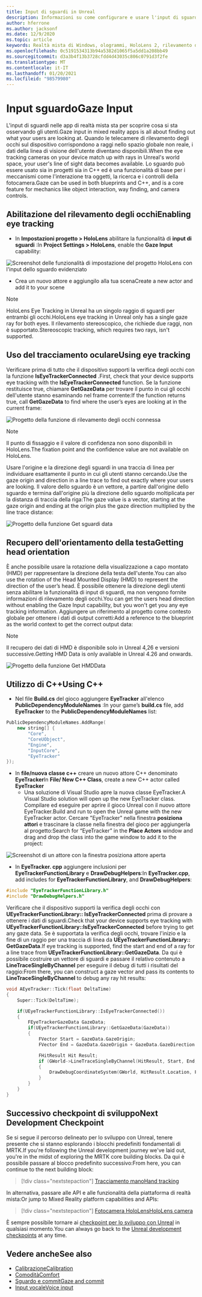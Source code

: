 ```yaml
---
title: Input di sguardi in Unreal
description: Informazioni su come configurare e usare l'input di sguardi con la traccia degli occhi e l'orientamento della testa per le app HoloLens in Unreal.
author: hferrone
ms.author: jacksonf
ms.date: 12/9/2020
ms.topic: article
keywords: Realtà mista di Windows, ologrammi, HoloLens 2, rilevamento degli occhi, input di sguardi, visualizzazione montata su schermo, Unreal Engine, auricolare realtà mista, auricolare della realtà mista di Windows, auricolare della realtà virtuale
ms.openlocfilehash: 0c5191534313b94a5382d1065f5a5dd1a208bb49
ms.sourcegitcommit: d3a3b4f13b3728cfdd4d43035c806c0791d3f2fe
ms.translationtype: MT
ms.contentlocale: it-IT
ms.lasthandoff: 01/20/2021
ms.locfileid: "98579980"
---
```

# <a name="gaze-input"></a><span data-ttu-id="bf3f9-104">Input sguardo</span><span class="sxs-lookup"><span data-stu-id="bf3f9-104">Gaze Input</span></span>

<span data-ttu-id="bf3f9-105">L'input di sguardi nelle app di realtà mista sta per scoprire cosa si sta osservando gli utenti.</span><span class="sxs-lookup"><span data-stu-id="bf3f9-105">Gaze input in mixed reality apps is all about finding out what your users are looking at.</span></span> <span data-ttu-id="bf3f9-106">Quando le telecamere di rilevamento degli occhi sul dispositivo corrispondono a raggi nello spazio globale non reale, i dati della linea di visione dell'utente diventano disponibili.</span><span class="sxs-lookup"><span data-stu-id="bf3f9-106">When the eye tracking cameras on your device match up with rays in Unreal's world space, your user's line of sight data becomes available.</span></span> <span data-ttu-id="bf3f9-107">Lo sguardo può essere usato sia in progetti sia in C++ ed è una funzionalità di base per i meccanismi come l'interazione tra oggetti, la ricerca e i controlli della fotocamera.</span><span class="sxs-lookup"><span data-stu-id="bf3f9-107">Gaze can be used in both blueprints and C++, and is a core feature for mechanics like object interaction, way finding, and camera controls.</span></span>

## <a name="enabling-eye-tracking"></a><span data-ttu-id="bf3f9-108">Abilitazione del rilevamento degli occhi</span><span class="sxs-lookup"><span data-stu-id="bf3f9-108">Enabling eye tracking</span></span>

- <span data-ttu-id="bf3f9-109">In **Impostazioni progetto > HoloLens** abilitare la funzionalità di **input di sguardi** :</span><span class="sxs-lookup"><span data-stu-id="bf3f9-109">In **Project Settings > HoloLens**, enable the **Gaze Input** capability:</span></span>

![Screenshot delle funzionalità di impostazione del progetto HoloLens con l'input dello sguardo evidenziato](images/unreal-gaze-img-01.png)

- <span data-ttu-id="bf3f9-111">Crea un nuovo attore e aggiungilo alla tua scena</span><span class="sxs-lookup"><span data-stu-id="bf3f9-111">Create a new actor and add it to your scene</span></span>

> [!NOTE]
> <span data-ttu-id="bf3f9-112">HoloLens Eye Tracking in Unreal ha un singolo raggio di sguardi per entrambi gli occhi.</span><span class="sxs-lookup"><span data-stu-id="bf3f9-112">HoloLens eye tracking in Unreal only has a single gaze ray for both eyes.</span></span> <span data-ttu-id="bf3f9-113">Il rilevamento stereoscopico, che richiede due raggi, non è supportato.</span><span class="sxs-lookup"><span data-stu-id="bf3f9-113">Stereoscopic tracking, which requires two rays, isn't supported.</span></span>

## <a name="using-eye-tracking"></a><span data-ttu-id="bf3f9-114">Uso del tracciamento oculare</span><span class="sxs-lookup"><span data-stu-id="bf3f9-114">Using eye tracking</span></span>

<span data-ttu-id="bf3f9-115">Verificare prima di tutto che il dispositivo supporti la verifica degli occhi con la funzione **IsEyeTrackerConnected** .</span><span class="sxs-lookup"><span data-stu-id="bf3f9-115">First, check that your device supports eye tracking with the **IsEyeTrackerConnected** function.</span></span>  <span data-ttu-id="bf3f9-116">Se la funzione restituisce true, chiamare **GetGazeData** per trovare il punto in cui gli occhi dell'utente stanno esaminando nel frame corrente:</span><span class="sxs-lookup"><span data-stu-id="bf3f9-116">If the function returns true, call **GetGazeData** to find where the user’s eyes are looking at in the current frame:</span></span>

![Progetto della funzione di rilevamento degli occhi connessa](images/unreal-gaze-img-02.png)

> [!NOTE]
> <span data-ttu-id="bf3f9-118">Il punto di fissaggio e il valore di confidenza non sono disponibili in HoloLens.</span><span class="sxs-lookup"><span data-stu-id="bf3f9-118">The fixation point and the confidence value are not available on HoloLens.</span></span>

<span data-ttu-id="bf3f9-119">Usare l'origine e la direzione degli sguardi in una traccia di linea per individuare esattamente il punto in cui gli utenti stanno cercando.</span><span class="sxs-lookup"><span data-stu-id="bf3f9-119">Use the gaze origin and direction in a line trace to find out exactly where your users are looking.</span></span>  <span data-ttu-id="bf3f9-120">Il valore dello sguardo è un vettore, a partire dall'origine dello sguardo e termina dall'origine più la direzione dello sguardo moltiplicata per la distanza di traccia della riga:</span><span class="sxs-lookup"><span data-stu-id="bf3f9-120">The gaze value is a vector, starting at the gaze origin and ending at the origin plus the gaze direction multiplied by the line trace distance:</span></span>

![Progetto della funzione Get sguardi data](images/unreal-gaze-img-03.png)

## <a name="getting-head-orientation"></a><span data-ttu-id="bf3f9-122">Recupero dell'orientamento della testa</span><span class="sxs-lookup"><span data-stu-id="bf3f9-122">Getting head orientation</span></span>

<span data-ttu-id="bf3f9-123">È anche possibile usare la rotazione della visualizzazione a capo montato (HMD) per rappresentare la direzione della testa dell'utente.</span><span class="sxs-lookup"><span data-stu-id="bf3f9-123">You can also use the rotation of the Head Mounted Display (HMD) to represent the direction of the user’s head.</span></span> <span data-ttu-id="bf3f9-124">È possibile ottenere la direzione degli utenti senza abilitare la funzionalità di input di sguardi, ma non vengono fornite informazioni di rilevamento degli occhi.</span><span class="sxs-lookup"><span data-stu-id="bf3f9-124">You can get the users head direction without enabling the Gaze Input capability, but you won't get you any eye tracking information.</span></span>  <span data-ttu-id="bf3f9-125">Aggiungere un riferimento al progetto come contesto globale per ottenere i dati di output corretti:</span><span class="sxs-lookup"><span data-stu-id="bf3f9-125">Add a reference to the blueprint as the world context to get the correct output data:</span></span>

> [!NOTE]
> <span data-ttu-id="bf3f9-126">Il recupero dei dati di HMD è disponibile solo in Unreal 4,26 e versioni successive.</span><span class="sxs-lookup"><span data-stu-id="bf3f9-126">Getting HMD Data is only available in Unreal 4.26 and onwards.</span></span>

![Progetto della funzione Get HMDData](images/unreal-gaze-img-04.png)

## <a name="using-c"></a><span data-ttu-id="bf3f9-128">Utilizzo di C++</span><span class="sxs-lookup"><span data-stu-id="bf3f9-128">Using C++</span></span>

- <span data-ttu-id="bf3f9-129">Nel file **Build.cs** del gioco aggiungere **EyeTracker** all'elenco **PublicDependencyModuleNames** :</span><span class="sxs-lookup"><span data-stu-id="bf3f9-129">In your game’s **build.cs** file, add **EyeTracker** to the **PublicDependencyModuleNames** list:</span></span>

```cpp
PublicDependencyModuleNames.AddRange(
    new string[] {
        "Core",
        "CoreUObject",
        "Engine",
        "InputCore",
        "EyeTracker"
});
```

- <span data-ttu-id="bf3f9-130">In **file/nuova classe c++** creare un nuovo attore C++ denominato **EyeTracker**</span><span class="sxs-lookup"><span data-stu-id="bf3f9-130">In **File/ New C++ Class**, create a new C++ actor called **EyeTracker**</span></span>
    - <span data-ttu-id="bf3f9-131">Una soluzione di Visual Studio apre la nuova classe EyeTracker.</span><span class="sxs-lookup"><span data-stu-id="bf3f9-131">A Visual Studio solution will open up the new EyeTracker class.</span></span> <span data-ttu-id="bf3f9-132">Compilare ed eseguire per aprire il gioco Unreal con il nuovo attore EyeTracker.</span><span class="sxs-lookup"><span data-stu-id="bf3f9-132">Build and run to open the Unreal game with the new EyeTracker actor.</span></span>  <span data-ttu-id="bf3f9-133">Cercare "EyeTracker" nella finestra **posiziona attori** e trascinare la classe nella finestra del gioco per aggiungerla al progetto:</span><span class="sxs-lookup"><span data-stu-id="bf3f9-133">Search for “EyeTracker” in the **Place Actors** window and drag and drop the class into the game window to add it to the project:</span></span>

![Screenshot di un attore con la finestra posiziona attore aperta](images/unreal-gaze-img-06.png)

- <span data-ttu-id="bf3f9-135">In **EyeTracker. cpp** aggiungere inclusioni per **EyeTrackerFunctionLibrary** e **DrawDebugHelpers**:</span><span class="sxs-lookup"><span data-stu-id="bf3f9-135">In **EyeTracker.cpp**, add includes for **EyeTrackerFunctionLibrary**, and **DrawDebugHelpers**:</span></span>

```cpp
#include "EyeTrackerFunctionLibrary.h"
#include "DrawDebugHelpers.h"
```

<span data-ttu-id="bf3f9-136">Verificare che il dispositivo supporti la verifica degli occhi con **UEyeTrackerFunctionLibrary:: IsEyeTrackerConnected** prima di provare a ottenere i dati di sguardi.</span><span class="sxs-lookup"><span data-stu-id="bf3f9-136">Check that your device supports eye tracking with **UEyeTrackerFunctionLibrary::IsEyeTrackerConnected** before trying to get any gaze data.</span></span>  <span data-ttu-id="bf3f9-137">Se è supportata la verifica degli occhi, trovare l'inizio e la fine di un raggio per una traccia di linea da **UEyeTrackerFunctionLibrary:: GetGazeData**.</span><span class="sxs-lookup"><span data-stu-id="bf3f9-137">If eye tracking is supported, find the start and end of a ray for a line trace from **UEyeTrackerFunctionLibrary::GetGazeData**.</span></span> <span data-ttu-id="bf3f9-138">Da qui è possibile costruire un vettore di sguardi e passare il relativo contenuto a **LineTraceSingleByChannel** per eseguire il debug di tutti i risultati del raggio:</span><span class="sxs-lookup"><span data-stu-id="bf3f9-138">From there, you can construct a gaze vector and pass its contents to **LineTraceSingleByChannel** to debug any ray hit results:</span></span>

```cpp
void AEyeTracker::Tick(float DeltaTime)
{
    Super::Tick(DeltaTime);

    if(UEyeTrackerFunctionLibrary::IsEyeTrackerConnected())
    {
        FEyeTrackerGazeData GazeData;
        if(UEyeTrackerFunctionLibrary::GetGazeData(GazeData))
        {
            FVector Start = GazeData.GazeOrigin;
            FVector End = GazeData.GazeOrigin + GazeData.GazeDirection * 100;

            FHitResult Hit Result;
            if (GWorld->LineTraceSingleByChannel(HitResult, Start, End, ECollisionChannel::ECC_Visiblity))
            {
                DrawDebugCoordinateSystem(GWorld, HitResult.Location, FQuat::Identity.Rotator(), 10);
            }
        }
    }
}
```

## <a name="next-development-checkpoint"></a><span data-ttu-id="bf3f9-139">Successivo checkpoint di sviluppo</span><span class="sxs-lookup"><span data-stu-id="bf3f9-139">Next Development Checkpoint</span></span>

<span data-ttu-id="bf3f9-140">Se si segue il percorso delineato per lo sviluppo con Unreal, tenere presente che si stanno esplorando i blocchi predefiniti fondamentali di MRTK.</span><span class="sxs-lookup"><span data-stu-id="bf3f9-140">If you're following the Unreal development journey we've laid out, you're in the midst of exploring the MRTK core building blocks.</span></span> <span data-ttu-id="bf3f9-141">Da qui è possibile passare al blocco predefinito successivo:</span><span class="sxs-lookup"><span data-stu-id="bf3f9-141">From here, you can continue to the next building block:</span></span>

> [!div class="nextstepaction"]
> [<span data-ttu-id="bf3f9-142">Tracciamento mano</span><span class="sxs-lookup"><span data-stu-id="bf3f9-142">Hand tracking</span></span>](unreal-hand-tracking.md)

<span data-ttu-id="bf3f9-143">In alternativa, passare alle API e alle funzionalità della piattaforma di realtà mista:</span><span class="sxs-lookup"><span data-stu-id="bf3f9-143">Or jump to Mixed Reality platform capabilities and APIs:</span></span>

> [!div class="nextstepaction"]
> [<span data-ttu-id="bf3f9-144">Fotocamera HoloLens</span><span class="sxs-lookup"><span data-stu-id="bf3f9-144">HoloLens camera</span></span>](unreal-hololens-camera.md)

<span data-ttu-id="bf3f9-145">È sempre possibile tornare ai [checkpoint per lo sviluppo con Unreal](unreal-development-overview.md#2-core-building-blocks) in qualsiasi momento.</span><span class="sxs-lookup"><span data-stu-id="bf3f9-145">You can always go back to the [Unreal development checkpoints](unreal-development-overview.md#2-core-building-blocks) at any time.</span></span>

## <a name="see-also"></a><span data-ttu-id="bf3f9-146">Vedere anche</span><span class="sxs-lookup"><span data-stu-id="bf3f9-146">See also</span></span>
* [<span data-ttu-id="bf3f9-147">Calibrazione</span><span class="sxs-lookup"><span data-stu-id="bf3f9-147">Calibration</span></span>](/hololens/hololens-calibration)
* [<span data-ttu-id="bf3f9-148">Comodità</span><span class="sxs-lookup"><span data-stu-id="bf3f9-148">Comfort</span></span>](../../design/comfort.md)
* [<span data-ttu-id="bf3f9-149">Sguardo e commit</span><span class="sxs-lookup"><span data-stu-id="bf3f9-149">Gaze and commit</span></span>](../../design/gaze-and-commit.md)
* [<span data-ttu-id="bf3f9-150">Input vocale</span><span class="sxs-lookup"><span data-stu-id="bf3f9-150">Voice input</span></span>](../../out-of-scope/voice-design.md)